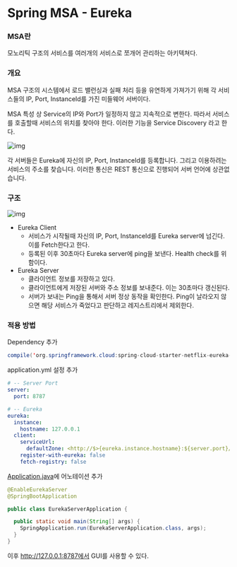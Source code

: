 # Spring MSA - Eureka

### MSA란

모노리틱 구조의 서비스를 여러개의 서비스로 쪼개어 관리하는 아키텍쳐다.

### 개요

MSA 구조의 시스템에서 로드 밸런싱과 실패 처리 등을 유연하게 가져가기 위해 각 서비스들의 IP, Port, InstanceId를 가진 미들웨어 서버이다.

MSA 특성 상 Service의 IP와 Port가 일정하지 않고 지속적으로 변한다. 따라서 서비스를 호출할때 서비스의 위치를 찾아야 한다. 이러한 기능을 Service Discovery 라고 한다.

![img](https://img1.daumcdn.net/thumb/R1280x0/?scode=mtistory2&fname=https%3A%2F%2Fblog.kakaocdn.net%2Fdn%2FcRtMzj%2FbtqBLjccv9N%2F7bPaaBbFoPjf7zTKYl5v1K%2Fimg.png)

각 서버들은 Eureka에 자신의 IP, Port, InstanceId를 등록합니다. 그리고 이용하려는 서비스의 주소를 찾습니다. 이러한 통신은 REST 통신으로 진행되어 서버 언어에 상관없습니다.

### 구조

![img](https://t1.daumcdn.net/cfile/tistory/99D5AA3F5C5C265933)

- Eureka Client
  - 서비스가 시작될때 자신의 IP, Port, InstanceId를 Eureka server에 넘긴다. 이를 Fetch한다고 한다.
  - 등록된 이후 30초마다 Eureka server에 ping을 보낸다. Health check를 위함이다.
- Eureka Server
  - 클라이언트 정보를 저장하고 있다.
  - 클라이언트에게 저장된 서버와 주소 정보를 보내준다. 이는 30초마다 갱신된다.
  - 서버가 보내는 Ping을 통해서 서버 정상 동작을 확인한다. Ping이 날라오지 않으면 해당 서비스가 죽었다고 판단하고 레지스트리에서 제외한다.

### 적용 방법

Dependency 추가

```java
compile('org.springframework.cloud:spring-cloud-starter-netflix-eureka-server')
```

application.yml 설정 추가

```yaml
# -- Server Port
server:
  port: 8787

# -- Eureka
eureka:
  instance:
    hostname: 127.0.0.1
  client:
    serviceUrl:
      defaultZone: <http://$>{eureka.instance.hostname}:${server.port}/eureka/
    register-with-eureka: false
    fetch-registry: false
```

[Application.java](http://Application.java)에 어노테이션 추가

```java
@EnableEurekaServer
@SpringBootApplication

public class EurekaServerApplication {

  public static void main(String[] args) {
    SpringApplication.run(EurekaServerApplication.class, args);
  }
}
```

이후 http://127.0.0.1:8787에서 GUI를 사용할 수 있다.

